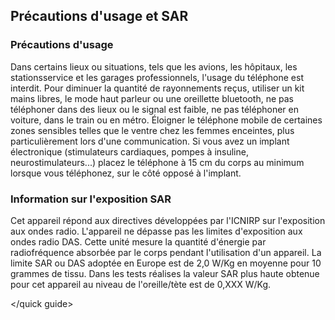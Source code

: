 ## <quick guide> Précautions d'usage et SAR

### Précautions d'usage
Dans certains lieux ou situations, tels que les avions, les hôpitaux, les stationsservice
et les garages professionnels, l'usage du téléphone est interdit.
Pour diminuer la quantité de rayonnements reçus, utiliser un kit mains libres, le mode haut parleur ou une oreillette bluetooth, ne pas téléphoner dans des lieux ou le signal est faible, ne pas téléphoner en voiture, dans le train ou en métro.
Éloigner le téléphone mobile de certaines zones sensibles telles que le ventre chez les femmes enceintes, plus particulièrement lors d'une communication. Si vous avez un implant électronique (stimulateurs cardiaques, pompes à insuline, neurostimulateurs...) placez le téléphone à 15 cm du corps au minimum lorsque vous téléphonez, sur le côté opposé à l'implant.

### Information sur l'exposition SAR
Cet appareil répond aux directives développées par l'ICNIRP sur l'exposition aux ondes radio. L'appareil ne dépasse pas les limites d'exposition aux ondes radio DAS. Cette unité mesure la quantité d'énergie par radiofréquence absorbée par le corps pendant l'utilisation d'un appareil. La limite SAR ou DAS adoptée en Europe est de 2,0 W/Kg en moyenne pour 10 grammes de tissu. Dans les tests réalises la valeur SAR plus haute obtenue pour cet appareil au niveau de l'oreille/tète est de 0,XXX W/Kg.

</quick guide>
